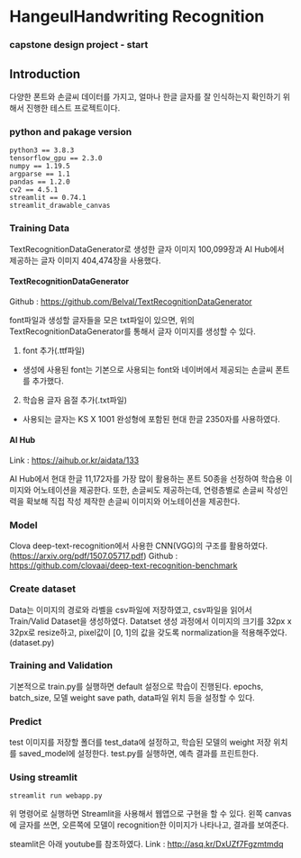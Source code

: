 # HangeulHandwriting Recognition

### capstone design project - start


## Introduction

다양한 폰트와 손글씨 데이터를 가지고, 얼마나 한글 글자를 잘 인식하는지 확인하기 위해서 진행한 테스트 프로젝트이다.

### python and pakage version
```
python3 == 3.8.3
tensorflow_gpu == 2.3.0
numpy == 1.19.5
argparse == 1.1
pandas == 1.2.0
cv2 == 4.5.1
streamlit == 0.74.1
streamlit_drawable_canvas
```
### Training Data
TextRecognitionDataGenerator로 생성한 글자 이미지 100,099장과 AI Hub에서 제공하는 글자 이미지 404,474장을 사용했다.

#### TextRecognitionDataGenerator

Github : https://github.com/Belval/TextRecognitionDataGenerator

font파일과 생성할 글자들을 모은 txt파일이 있으면, 위의 TextRecognitionDataGenerator를 통해서 글자 이미지를 생성할 수 있다.

1. font 추가(.ttf파일)
- 생성에 사용된 font는 기본으로 사용되는 font와 네이버에서 제공되는 손글씨 폰트를 추가했다.

2. 학습용 글자 음절 추가(.txt파일)
- 사용되는 글자는 KS X 1001 완성형에 포함된 현대 한글 2350자를 사용하였다. 

#### AI Hub

Link : https://aihub.or.kr/aidata/133

AI Hub에서 현대 한글 11,172자를 가장 많이 활용하는 폰트 50종을 선정하여 학습용 이미지와 어노테이션을 제공한다. 또한, 손글씨도 제공하는데, 연령층별로 손글씨 작성인력을 확보해 직접 작성 제작한 손글씨 이미지와 어노테이션을 제공한다. 
          
### Model

Clova deep-text-recognition에서 사용한 CNN(VGG)의 구조를 활용하였다. (https://arxiv.org/pdf/1507.05717.pdf)
Github : https://github.com/clovaai/deep-text-recognition-benchmark


### Create dataset

Data는 이미지의 경로와 라벨을 csv파일에 저장하였고, csv파일을 읽어서 Train/Valid Dataset을 생성하였다.
Datatset 생성 과정에서 이미지의 크기를 32px x 32px로 resize하고, pixel값이 [0, 1]의 값을 갖도록 normalization을 적용해주었다. (dataset.py)

### Training and Validation

기본적으로 train.py를 실행하면 default 설정으로 학습이 진행된다. 
epochs, batch_size, 모델 weight save path, data파일 위치 등을 설정할 수 있다.

### Predict

test 이미지를 저장할 폴더를 test_data에 설정하고, 학습된 모델의 weight 저장 위치를 saved_model에 설정한다. test.py를 실행하면, 예측 결과를 프린트한다.

### Using streamlit

```
streamlit run webapp.py
```
위 명령어로 실행하면 Streamlit을 사용해서 웹앱으로 구현을 할 수 있다. 
왼쪽 canvas에 글자를 쓰면, 오른쪽에 모델이 recognition한 이미지가 나타나고, 결과를 보여준다.

steamlit은 아래 youtube를 참조하였다.
Link : http://asq.kr/DxUZf7Fgzmtmdq

